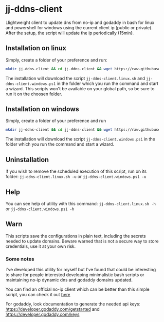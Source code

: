# jj-ddns-client
Llightweight client to update dns from no-ip and godaddy in bash for linux and powershell for windows using the current client ip (public or private). After the setup, the script will update the ip periodically (15min).

## Installation on linux
Simply, create a folder of your preference and run:

```bash
mkdir jj-ddns-client && cd jj-ddns-client && wget https://raw.githubusercontent.com/joanjane/jj-ddns-client/master/jj-ddns-client.linux.sh && sudo chmod +x ./jj-ddns-client.linux.sh  && ./jj-ddns-client.linux.sh
```

The installation will download the script `jj-ddns-client.linux.sh` and `jj-ddns-client.windows.ps1` in the folder which you run the command and start a wizard. This scripts won't be available on your global path, so be sure to run it on the choosen folder.

## Installation on windows
Simply, create a folder of your preference and run

```bash
mkdir jj-ddns-client && cd jj-ddns-client && wget https://raw.githubusercontent.com/joanjane/jj-ddns-client/master/jj-ddns-client.windows.ps1 && ./jj-ddns-client.windows.ps1
```

The installation will download the script `jj-ddns-client.windows.ps1` in the folder which you run the command and start a wizard.

## Uninstallation
If you wish to remove the scheduled execution of this script, run on its folder: `jj-ddns-client.linux.sh -u` or `jj-ddns-client.windows.ps1 -u`

## Help
You can see help of utility with this command: `jj-ddns-client.linux.sh -h` or `jj-ddns-client.windows.ps1 -h` 

## Warn
This scripts save the configurations in plain text, including the secrets needed to update domains. Beware warned that is not a secure way to store credentials, use it at your own risk.

### Some notes
I've developed this utility for myself but I've found that could be interesting to share for people interested developing minimalistic bash scripts or maintaining no-ip dynamic dns and godaddy domains updated. 

You can find an official no-ip client which can be better than this simple script, you can check it out [here](http://www.noip.com/support/knowledgebase/installing-the-linux-dynamic-update-client/)

For godaddy, look documentation to generate the needed api keys: https://developer.godaddy.com/getstarted and https://developer.godaddy.com/keys